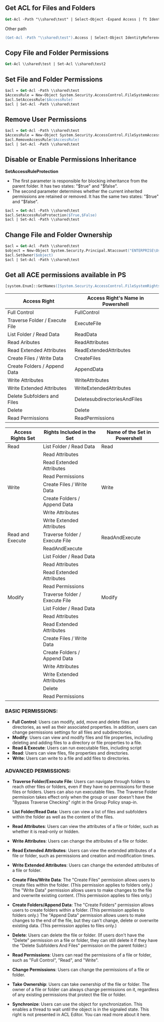 ## Get ACL for Files and Folders
```ps
Get-Acl -Path "\\shared\test" | Select-Object -Expand Access | ft IdentityReference, FileSystemRights, AccessControlType
```
Other path
```ps
(Get-Acl -Path "\\shared\test").Access | Select-Object IdentityReference,FileSystemRights,AccessControlType
```

## Copy File and Folder Permissions
```ps
Get-Acl \\shared\test | Set-Acl \\shared\test2
```

## Set File and Folder Permissions
```ps
$acl = Get-Acl -Path \\shared\test
$AccessRule = New-Object System.Security.AccessControl.FileSystemAccessRule("ENTERPRISE\UserTest","FullControl","Allow")
$acl.SetAccessRule($AccessRule)
$acl | Set-Acl -Path \\shared\test
```

## Remove User Permissions
```ps
$acl = Get-Acl -Path \\shared\test
$AccessRule = New-Object System.Security.AccessControl.FileSystemAccessRule("ENTERPRISE\UserTest","FullControl","Allow")
$acl.RemoveAccessRule($AccessRule)
$acl | Set-Acl -Path \\shared\test
```

## Disable or Enable Permissions Inheritance
**SetAccessRuleProtection**
- The first parameter is responsible for blocking inheritance from the parent folder. It has two states: "$true" and "$false".
- The second parameter determines whether the current inherited permissions are retained or removed. It has the same two states: "$true" and "$false".
```ps
$acl = Get-Acl -Path \\shared\test
$acl.SetAccessRuleProtection($True,$False)
$acl | Set-Acl -Path \\shared\test
```

## Change File and Folder Ownership
```ps
$acl = Get-Acl -Path \\shared\test
$object = New-Object System.Security.Principal.Ntaccount("ENTERPRISE\UserTest")
$acl.SetOwner($object)
$acl | Set-Acl -Path \\shared\test
```

## Get all ACE permissions available in PS
```ps
[system.Enum]::GetNames([System.Security.AccessControl.FileSystemRights])
```

| Access Right                   | Access Right's Name in Powershell |
|--------------------------------|-----------------------------------|
| Full Control                   | FullControl                       |
| Traverse Folder / Execute File | ExecuteFile                       |
| List Folder / Read Data        | ReadData                          |
| Read Aributes                  | ReadAttributes                    |
| Read Extended Attributes       | ReadExtendedAttributes            |
| Create Files / Write Data      | CreateFiles                       |
| Create Folders / Append Data   | AppendData                        |
| Write Attributes               | WriteAttributes                   |
| Write Extended Attributes      | WriteExtendedAttributes           |
| Delete Subfolders and Files    | DeletesubdirectoriesAndFiles      |
| Delete                         | Delete                            |
| Read Permissions               | ReadPermissions                   |

| Access Rights Set | Rights Included in the Set     | Name of the Set in Powershell |
|-------------------|--------------------------------|-------------------------------|
| Read              | List Folder / Read Data        | Read                          |
|                   | Read Attributes                |                               |
|                   | Read Extended Attributes       |                               |
|                   | Read Permissions               |                               |
| Write             | Create Files / Write Data      | Write                         |
|                   | Create Folders / Append Data   |                               |
|                   | Write Attributes               |                               |
|                   | Write Extended Attributes      |                               |
| Read and Execute  | Traverse folder / Execute File | ReadAndExecute                |
|                   | ReadAndExecute                 |                               |
|                   | List Folder / Read Data        |                               |
|                   | Read Attributes                |                               |
|                   | Read Extended Attributes       |                               |
|                   | Read Permissions               |                               |
| Modify            | Traverse folder / Execute File | Modify                        |
|                   | List Folder / Read Data        |                               |
|                   | Read Attributes                |                               |
|                   | Read Extended Attributes       |                               |
|                   | Create Files / Write Data      |                               |
|                   | Create Folders / Append Data   |                               |
|                   | Write Attributes               |                               |
|                   | Write Extended Attributes      |                               |
|                   | Delete                         |                               |
|                   | Read Permissions               |                               |

### BASIC PERMISSIONS:

- **Full Control**: Users can modify, add, move and delete files and directories, as well as their associated properties. In addition, users can change permissions settings for all files and subdirectories.
- **Modify**: Users can view and modify files and file properties, including deleting and adding files to a directory or file properties to a file.
- **Read & Execute**: Users can run executable files, including script
- **Read**: Users can view files, file properties and directories.
- **Write**: Users can write to a file and add files to directories.

### ADVANCED PERMISSIONS:

- **Traverse Folder/Execute File**: Users can navigate through folders to reach other files or folders, even if they have no permissions for these files or folders. Users can also run executable files. The Traverse Folder permission takes effect only when the group or user doesn't have the "Bypass Traverse Checking" right in the Group Policy snap-in.

- **List Folder/Read Data**: Users can view a list of files and subfolders within the folder as well as the content of the files.

- **Read Attributes**: Users can view the attributes of a file or folder, such as whether it is read-only or hidden.

- **Write Attributes**: Users can change the attributes of a file or folder.

- **Read Extended Attributes**: Users can view the extended attributes of a file or folder, such as permissions and creation and modification times.

- **Write Extended Attributes**: Users can change the extended attributes of a file or folder.

- **Create Files/Write Data**: The "Create Files" permission allows users to create files within the folder. (This permission applies to folders only.) The "Write Data" permission allows users to make changes to the file and overwrite existing content. (This permission applies to files only.)

- **Create Folders/Append Data**: The "Create Folders" permission allows users to create folders within a folder. (This permission applies to folders only.) The "Append Data" permission allows users to make changes to the end of the file, but they can't change, delete or overwrite existing data. (This permission applies to files only.)

- **Delete**: Users can delete the file or folder. (If users don't have the "Delete" permission on a file or folder, they can still delete it if they have the "Delete Subfolders And Files" permission on the parent folder.)

- **Read Permissions**: Users can read the permissions of a file or folder, such as "Full Control", "Read", and "Write".

- **Change Permissions**: Users can change the permissions of a file or folder.

- **Take Ownership**: Users can take ownership of the file or folder. The owner of a file or folder can always change permissions on it, regardless of any existing permissions that protect the file or folder.

- **Synchronize**: Users can use the object for synchronization. This enables a thread to wait until the object is in the signaled state. This right is not presented in ACL Editor. You can read more about it here.
